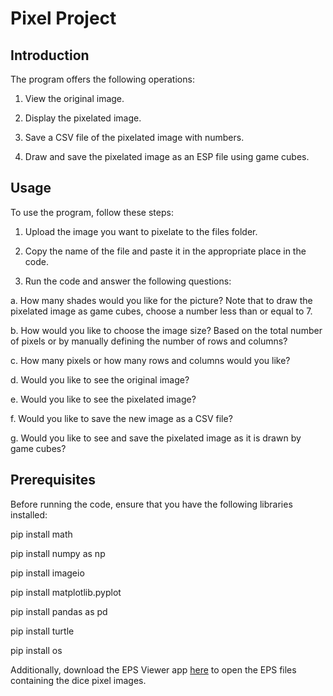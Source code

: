 # Pixel Project
## Introduction

The program offers the following operations:

1. View the original image.

2. Display the pixelated image.

3. Save a CSV file of the pixelated image with numbers.

4. Draw and save the pixelated image as an ESP file using game cubes.

## Usage
To use the program, follow these steps:

1. Upload the image you want to pixelate to the files folder.

2. Copy the name of the file and paste it in the appropriate place in the code.

3. Run the code and answer the following questions:

  a. How many shades would you like for the picture? Note that to draw the pixelated image as game cubes, choose a number less than or equal to 7.

  b. How would you like to choose the image size? Based on the total number of pixels or by manually defining the number of rows and columns?

  c. How many pixels or how many rows and columns would you like?

  d. Would you like to see the original image?

  e. Would you like to see the pixelated image?

  f. Would you like to save the new image as a CSV file?

  g. Would you like to see and save the pixelated image as it is drawn by game cubes?
  
## Prerequisites

Before running the code, ensure that you have the following libraries installed:

pip install math

pip install numpy as np

pip install imageio

pip install matplotlib.pyplot

pip install pandas as pd

pip install turtle

pip install os

Additionally, download the EPS Viewer app [here](https://epsviewer.org/download.aspx) to open the EPS files containing the dice pixel images.
